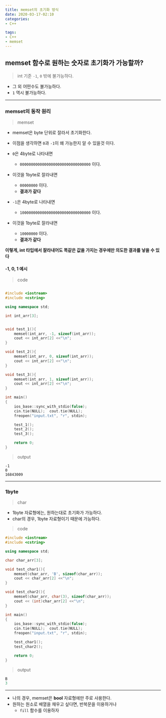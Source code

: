 ```yaml
---
title: memset의 초기화 방식
date: 2020-03-17-02:10
categories: 
- C++

tags:
- C++
- memset
---
```


## memset 함수로 원하는 숫자로 초기화가 가능할까?
> int 기준 `-1`, `0` 밖에 불가능하다.  

* 그 외 어떤수도 불가능하다.
* `1` 역시 불가능하다.

---

### memset의 동작 원리

> memset

* memset은 byte 단위로 잘라서 초기화한다.
* 이점을 생각하면 `0`과 `-1`이 왜 가능한지 알 수 있을것 이다.
* `0`은 4byte로 나타내면 
    * `00000000000000000000000000000000` 이다.
* 이것을 1byte로 잘라내면
     * `00000000` 이다.
     * **결과가 같다**

* `-1`은 4byte로 나타내면 
    * `10000000000000000000000000000000` 이다.
* 이것을 1byte로 잘라내면
     * `10000000` 이다.
     * **결과가 같다**

**이렇게, int 타입에서 잘라내어도 똑같은 값을 가지는 경우에만 의도한 결과를 낳을 수 있다**

#### -1, 0, 1 예시

> code

```c++

#include <iostream>
#include <cstring>

using namespace std;

int int_arr[3];


void test_1(){
    memset(int_arr, -1, sizeof(int_arr));
    cout << int_arr[2] <<"\n";
}

void test_2(){
    memset(int_arr, 0, sizeof(int_arr));
    cout << int_arr[2] <<"\n";
}

void test_3(){
    memset(int_arr, 1, sizeof(int_arr));
    cout << int_arr[2] <<"\n";
}

int main()
{
    ios_base::sync_with_stdio(false);
    cin.tie(NULL);  cout.tie(NULL);
    freopen("input.txt", "r", stdin);

    test_1();
    test_2();
    test_3();

    return 0;
}

```

> output

```console
-1
0
16843009
```

---

### 1byte

> char

* 1byte 자료형에는, 원하는대로 초기화가 가능하다.
* char의 경우, 1byte 자료형이기 때문에 가능하다.


> code

```c++
#include <iostream>
#include <cstring>

using namespace std;

char char_arr[3];

void test_char1(){
    memset(char_arr, 'B', sizeof(char_arr));
    cout << char_arr[2] <<"\n";
}

void test_char2(){
    memset(char_arr, char(3), sizeof(char_arr));
    cout << (int)char_arr[2] <<"\n";
}

int main()
{
    ios_base::sync_with_stdio(false);
    cin.tie(NULL);  cout.tie(NULL);
    freopen("input.txt", "r", stdin);

    test_char1();
    test_char2();

    return 0;
}
```

> output

```c++
B
3
```

---

* 나의 경우, memset은 **bool** 자료형에만 주로 사용한다.
* 원하는 원소로 배열을 채우고 싶다면, 반복문을 이용하거나
    * `fill` 함수를 이용하자